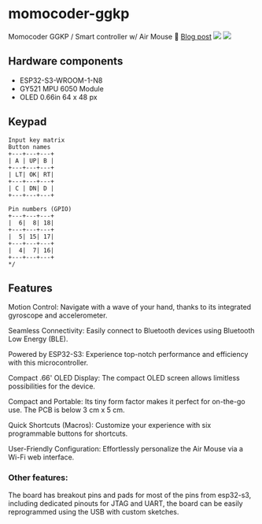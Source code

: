 # momocoder-ggkp

Momocoder GGKP / Smart controller w/ Air Mouse 📝 [Blog post](https://anilmaharjan.com.np/blog/momocoder-ggkp-a-diy-smart-controller/)
![](https://res.cloudinary.com/anilmaharjan-com-np/image/upload/c_scale,h_620,w_827/v1/Blog/Momocoder_GGKP_smart_controller.png?_a=ATFGlAA0)
![](https://res.cloudinary.com/anilmaharjan-com-np/image/upload/v1695149918/Blog/1845356405208.png)

## Hardware components

- ESP32-S3-WROOM-1-N8
- GY521 MPU 6050 Module
- OLED 0.66in 64 x 48 px

## Keypad

```
Input key matrix
Button names
+---+---+---+
| A | UP| B |
+---+---+---+
| LT| OK| RT|
+---+---+---+
| C | DN| D |
+---+---+---+

Pin numbers (GPIO)
+---+---+---+
|  6|  8| 18|
+---+---+---+
|  5| 15| 17|
+---+---+---+
|  4|  7| 16|
+---+---+---+
*/
```

## Features

Motion Control: Navigate with a wave of your hand, thanks to its integrated gyroscope and accelerometer.

Seamless Connectivity: Easily connect to Bluetooth devices using Bluetooth Low Energy (BLE).

Powered by ESP32-S3: Experience top-notch performance and efficiency with this microcontroller.

Compact .66' OLED Display: The compact OLED screen allows limitless possibilities for the device.

Compact and Portable: Its tiny form factor makes it perfect for on-the-go use. The PCB is below 3 cm x 5 cm.

Quick Shortcuts (Macros): Customize your experience with six programmable buttons for shortcuts.

User-Friendly Configuration: Effortlessly personalize the Air Mouse via a Wi-Fi web interface.

### Other features:

The board has breakout pins and pads for most of the pins from esp32-s3, including dedicated pinouts for JTAG and UART, the board can be easily reprogrammed using the USB with custom sketches.
